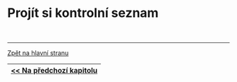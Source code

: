 # Projít si kontrolní seznam




&nbsp;  

---
[Zpět na hlavní stranu](Home)  

| [<< Na předchozí kapitolu](ncip) |
| :----- |